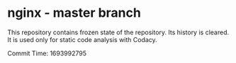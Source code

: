 # nginx - master branch

This repository contains frozen state of the repository.
Its history is cleared. It is used only for static code
analysis with Codacy.

Commit Time: 1693992795